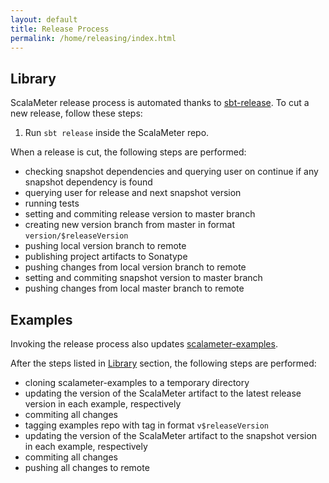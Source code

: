 ```yaml
---
layout: default
title: Release Process
permalink: /home/releasing/index.html
---
```




## Library

ScalaMeter release process is automated thanks to [sbt-release](https://github.com/sbt/sbt-release).
To cut a new release, follow these steps:

1. Run `sbt release` inside the ScalaMeter repo.

When a release is cut, the following steps are performed:

- checking snapshot dependencies and querying user on continue if any snapshot dependency is found
- querying user for release and next snapshot version
- running tests
- setting and commiting release version to master branch
- creating new version branch from master in format `version/$releaseVersion`
- pushing local version branch to remote
- publishing project artifacts to Sonatype
- pushing changes from local version branch to remote
- setting and commiting snapshot version to master branch
- pushing changes from local master branch to remote


## Examples

Invoking the release process also updates [scalameter-examples](https://github.com/scalameter/scalameter-examples).

After the steps listed in [Library](##Library) section, the following steps are performed:

- cloning scalameter-examples to a temporary directory
- updating the version of the ScalaMeter artifact to the latest release version in each example, respectively
- commiting all changes
- tagging examples repo with tag in format `v$releaseVersion`
- updating the version of the ScalaMeter artifact to the snapshot version in each example, respectively
- commiting all changes
- pushing all changes to remote
